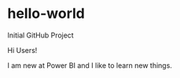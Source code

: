 # hello-world
Initial GitHub Project

Hi Users!

I am new at Power BI and I like to learn new things.
